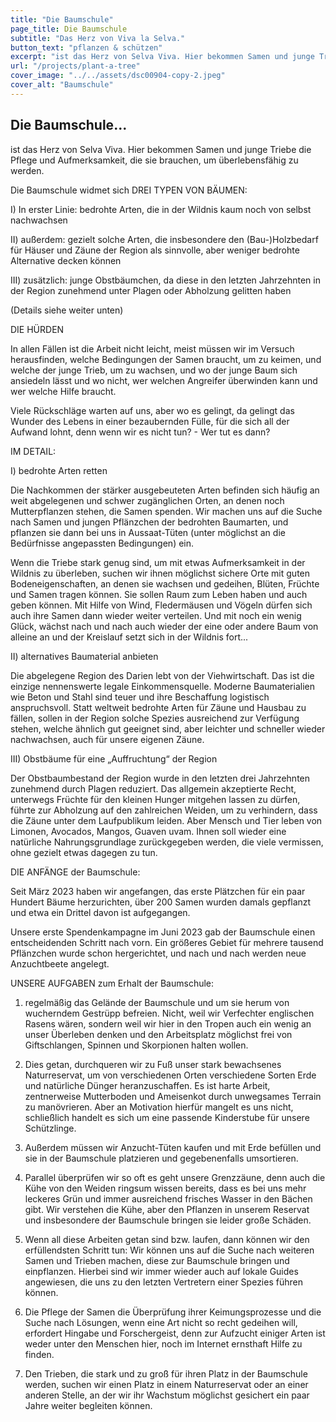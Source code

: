 ```yaml
---
title: "Die Baumschule"
page_title: Die Baumschule
subtitle: "Das Herz von Viva la Selva."
button_text: "pflanzen & schützen"
excerpt: "ist das Herz von Selva Viva. Hier bekommen Samen und junge Triebe die Pflege und Aufmerksamkeit, die sie brauchen, um überlebensfähig zu werden."
url: "/projects/plant-a-tree"
cover_image: "../../assets/dsc00904-copy-2.jpeg"
cover_alt: "Baumschule"
---
```


## Die Baumschule...

ist das Herz von Selva Viva. Hier bekommen Samen und junge Triebe die Pflege und Aufmerksamkeit, die sie brauchen, um überlebensfähig zu werden.

Die Baumschule widmet sich DREI TYPEN VON BÄUMEN:

I) In erster Linie: bedrohte Arten, die in der Wildnis kaum noch von selbst nachwachsen

II) außerdem: gezielt solche Arten, die insbesondere den (Bau-)Holzbedarf für Häuser und Zäune der Region als sinnvolle, aber weniger bedrohte Alternative decken können

III) zusätzlich: junge Obstbäumchen, da diese in den letzten Jahrzehnten in der Region zunehmend unter Plagen oder Abholzung gelitten haben

(Details siehe weiter unten)

DIE HÜRDEN

In allen Fällen ist die Arbeit nicht leicht, meist müssen wir im Versuch herausfinden, welche Bedingungen der Samen braucht, um zu keimen, und welche der junge Trieb, um zu wachsen, und wo der junge Baum sich ansiedeln lässt und wo nicht, wer welchen Angreifer überwinden kann und wer welche Hilfe braucht.

Viele Rückschläge warten auf uns, aber wo es gelingt, da gelingt das Wunder des Lebens in einer bezaubernden Fülle, für die sich all der Aufwand lohnt, denn wenn wir es nicht tun? - Wer tut es dann?

IM DETAIL:

I) bedrohte Arten retten

Die Nachkommen der stärker ausgebeuteten Arten befinden sich häufig an weit abgelegenen und schwer zugänglichen Orten, an denen noch Mutterpflanzen stehen, die Samen spenden. Wir machen uns auf die Suche nach Samen und jungen Pflänzchen der bedrohten Baumarten, und pflanzen sie dann bei uns in Aussaat-Tüten (unter möglichst an die Bedürfnisse angepassten Bedingungen) ein.

Wenn die Triebe stark genug sind, um mit etwas Aufmerksamkeit in der Wildnis zu überleben, suchen wir ihnen möglichst sichere Orte mit guten Bodeneigenschaften, an denen sie wachsen und gedeihen, Blüten, Früchte und Samen tragen können. Sie sollen Raum zum Leben haben und auch geben können. Mit Hilfe von Wind, Fledermäusen und Vögeln dürfen sich auch ihre Samen dann wieder weiter verteilen. Und mit noch ein wenig Glück, wächst nach und nach auch wieder der eine oder andere Baum von alleine an und der Kreislauf setzt sich in der Wildnis fort...

II) alternatives Baumaterial anbieten

Die abgelegene Region des Darien lebt von der Viehwirtschaft. Das ist die einzige nennenswerte legale Einkommensquelle. Moderne Baumaterialien wie Beton und Stahl sind teuer und ihre Beschaffung logistisch anspruchsvoll. Statt weltweit bedrohte Arten für Zäune und Hausbau zu fällen, sollen in der Region solche Spezies ausreichend zur Verfügung stehen, welche ähnlich gut geeignet sind, aber leichter und schneller wieder nachwachsen, auch für unsere eigenen Zäune.

III) Obstbäume für eine „Auffruchtung“ der Region

Der Obstbaumbestand der Region wurde in den letzten drei Jahrzehnten zunehmend durch Plagen reduziert. Das allgemein akzeptierte Recht, unterwegs Früchte für den kleinen Hunger mitgehen lassen zu dürfen, führte zur Abholzung auf den zahlreichen Weiden, um zu verhindern, dass die Zäune unter dem Laufpublikum leiden. Aber Mensch und Tier leben von Limonen, Avocados, Mangos, Guaven uvam. Ihnen soll wieder eine natürliche Nahrungsgrundlage zurückgegeben werden, die viele vermissen, ohne gezielt etwas dagegen zu tun.

DIE ANFÄNGE der Baumschule:

Seit März 2023 haben wir angefangen, das erste Plätzchen für ein paar Hundert Bäume herzurichten, über 200 Samen wurden damals gepflanzt und etwa ein Drittel davon ist aufgegangen.

Unsere erste Spendenkampagne im Juni 2023 gab der Baumschule einen entscheidenden Schritt nach vorn. Ein größeres Gebiet für mehrere tausend Pflänzchen wurde schon hergerichtet, und nach und nach werden neue Anzuchtbeete angelegt.

UNSERE AUFGABEN zum Erhalt der Baumschule:

1. regelmäßig das Gelände der Baumschule und um sie herum von wucherndem Gestrüpp befreien. Nicht, weil wir Verfechter englischen Rasens wären, sondern weil wir hier in den Tropen auch ein wenig an unser Überleben denken und den Arbeitsplatz möglichst frei von Giftschlangen, Spinnen und Skorpionen halten wollen.

2. Dies getan, durchqueren wir zu Fuß unser stark bewachsenes Naturreservat, um von verschiedenen Orten verschiedene Sorten Erde und natürliche Dünger heranzuschaffen. Es ist harte Arbeit, zentnerweise Mutterboden und Ameisenkot durch unwegsames Terrain zu manövrieren. Aber an Motivation hierfür mangelt es uns nicht, schließlich handelt es sich um eine passende Kinderstube für unsere Schützlinge.

3. Außerdem müssen wir Anzucht-Tüten kaufen und mit Erde befüllen und sie in der Baumschule platzieren und gegebenenfalls umsortieren.

4. Parallel überprüfen wir so oft es geht unsere Grenzzäune, denn auch die Kühe von den Weiden ringsum wissen bereits, dass es bei uns mehr leckeres Grün und immer ausreichend frisches Wasser in den Bächen gibt. Wir verstehen die Kühe, aber den Pflanzen in unserem Reservat und insbesondere der Baumschule bringen sie leider große Schäden.

5. Wenn all diese Arbeiten getan sind bzw. laufen, dann können wir den erfüllendsten Schritt tun: Wir können uns auf die Suche nach weiteren Samen und Trieben machen, diese zur Baumschule bringen und einpflanzen. Hierbei sind wir immer wieder auch auf lokale Guides angewiesen, die uns zu den letzten Vertretern einer Spezies führen können.

6. Die Pflege der Samen die Überprüfung ihrer Keimungsprozesse und die Suche nach Lösungen, wenn eine Art nicht so recht gedeihen will, erfordert Hingabe und Forschergeist, denn zur Aufzucht einiger Arten ist weder unter den Menschen hier, noch im Internet ernsthaft Hilfe zu finden.

7. Den Trieben, die stark und zu groß für ihren Platz in der Baumschule werden, suchen wir einen Platz in einem Naturreservat oder an einer anderen Stelle, an der wir ihr Wachstum möglichst gesichert ein paar Jahre weiter begleiten können.
